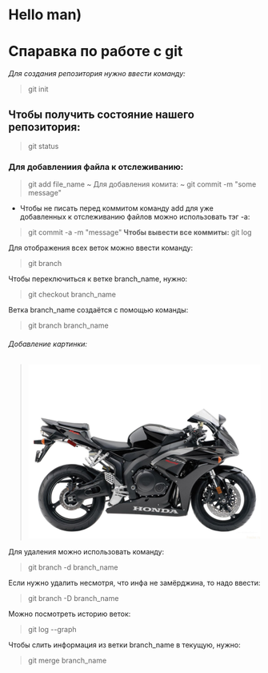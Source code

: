 # Hello man)
# Спаравка по работе с git
*Для создания репозитория нужно ввести команду:*
> git init
## Чтобы получить состояние нашего репозитория:
> git status
### Для добавлениия файла к отслеживанию:
> git add file_name
~ Для добавления комита: ~
> git commit -m "some message"
- Чтобы не писать перед коммитом команду
add для уже добавленных к отслеживанию
файлов можно использовать тэг -а:
> git commit -a -m "message"
**Чтобы вывести все коммиты:**
> git log

Для отображения всех веток можно ввести команду:
> git branch

Чтобы переключиться к ветке branch_name, нужно:
> git checkout branch_name

Ветка branch_name создаётся с помощью команды:
> git branch branch_name

###### Добавление картинки:
> ![Motorcycle](g20222.jpg)

Для удаления можно использовать команду:
>git branch -d branch_name

Если нужно удалить несмотря, что инфа не замёрджина, то надо ввести:
>git branch -D branch_name

Можно посмотреть историю веток:
>git log --graph

Чтобы слить информация из ветки branch_name в текущую, нужно:
> git merge branch_name